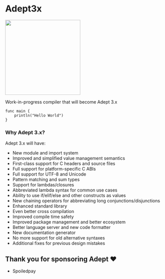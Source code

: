 # Adept3x

<img src="https://raw.github.com/IsaacShelton/Adept3x/master/.github/README_logo.png" width="240" height="240">

Work-in-progress compiler that will become Adept 3.x

```
func main {
    println("Hello World")
}
```

### Why Adept 3.x?

Adept 3.x will have:

- New module and import system
- Improved and simplified value management semantics
- First-class support for C headers and source files
- Full support for platform-specific C ABIs
- Full support for UTF-8 and Unicode
- Pattern matching and sum types
- Support for lambdas/closures
- Abbreviated lambda syntax for common use cases
- Ability to use if/elif/else and other constructs as values
- New chaining operators for abbreviating long conjunctions/disjunctions
- Enhanced standard library
- Even better cross compilation
- Improved compile time safety
- Improved package management and better ecosystem
- Better language server and new code formatter
- New documentation generator
- No more support for old alternative syntaxes
- Additional fixes for previous design mistakes

## Thank you for sponsoring Adept ❤️

- Spoiledpay
